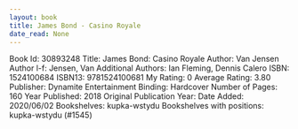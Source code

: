 ```yaml
---
layout: book
title: James Bond - Casino Royale
date_read: None
---
```


Book Id: 30893248
Title: James Bond: Casino Royale
Author: Van Jensen
Author l-f: Jensen, Van
Additional Authors: Ian Fleming, Dennis Calero
ISBN: 1524100684
ISBN13: 9781524100681
My Rating: 0
Average Rating: 3.80
Publisher: Dynamite Entertainment
Binding: Hardcover
Number of Pages: 160
Year Published: 2018
Original Publication Year: 
Date Added: 2020/06/02
Bookshelves: kupka-wstydu
Bookshelves with positions: kupka-wstydu (#1545)

